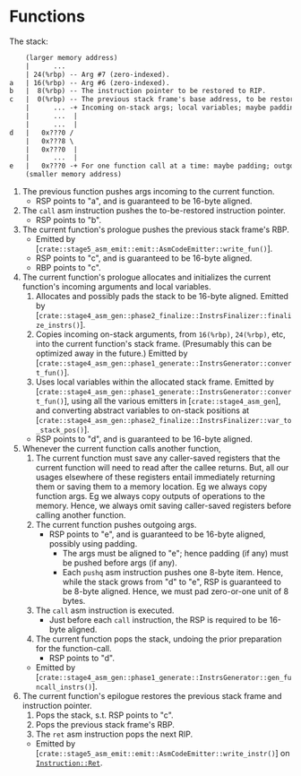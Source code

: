 # Functions

The stack:
```txt
    (larger memory address)
    |      ...
    | 24(%rbp) -- Arg #7 (zero-indexed).
a   | 16(%rbp) -- Arg #6 (zero-indexed).
b   |  8(%rbp) -- The instruction pointer to be restored to RIP.
c   |  0(%rbp) -- The previous stack frame's base address, to be restored to RBP.
    |      ... -+ Incoming on-stack args; local variables; maybe padding.
    |      ...  |
    |      ...  |
d   |   0x???0 /
    |   0x???8 \
    |   0x???0  |
    |      ...  |
e   |   0x???0 -+ For one function call at a time: maybe padding; outgoing args.
    (smaller memory address)
```

1. The previous function pushes args incoming to the current function.
    + RSP points to "a", and is guaranteed to be 16-byte aligned.
1. The `call` asm instruction pushes the to-be-restored instruction pointer.
    + RSP points to "b".
1. The current function's prologue pushes the previous stack frame's RBP.
    + Emitted by [`crate::stage5_asm_emit::emit::AsmCodeEmitter::write_fun()`].
    + RSP points to "c", and is guaranteed to be 16-byte aligned.
    + RBP points to "c".
1. The current function's prologue allocates and initializes the current function's incoming arguments and local variables.
    1. Allocates and possibly pads the stack to be 16-byte aligned.
        Emitted by [`crate::stage4_asm_gen::phase2_finalize::InstrsFinalizer::finalize_instrs()`].
    1. Copies incoming on-stack arguments, from `16(%rbp)`, `24(%rbp)`, etc, into the current function's stack frame.
        (Presumably this can be optimized away in the future.)
        Emitted by [`crate::stage4_asm_gen::phase1_generate::InstrsGenerator::convert_fun()`].
    1. Uses local variables within the allocated stack frame.
        Emitted by [`crate::stage4_asm_gen::phase1_generate::InstrsGenerator::convert_fun()`],
        using all the various emitters in [`crate::stage4_asm_gen`], and
        converting abstract variables to on-stack positions at [`crate::stage4_asm_gen::phase2_finalize::InstrsFinalizer::var_to_stack_pos()`].
    + RSP points to "d", and is guaranteed to be 16-byte aligned.
1. Whenever the current function calls another function,
    1. The current function must save any caller-saved registers that the current function will need to read after the callee returns.
        But, all our usages elsewhere of these registers entail immediately returning them or saving them to a memory location.
        Eg we always copy function args. Eg we always copy outputs of operations to the memory.
        Hence, we always omit saving caller-saved registers before calling another function.
    1. The current function pushes outgoing args.
        + RSP points to "e", and is guaranteed to be 16-byte aligned, possibly using padding.
            + The args must be aligned to "e"; hence padding (if any) must be pushed before args (if any).
            + Each `pushq` asm instruction pushes one 8-byte item. Hence, while the stack grows from "d" to "e", RSP is guaranteed to be 8-byte aligned. Hence, we must pad zero-or-one unit of 8 bytes.
    1. The `call` asm instruction is executed.
        + Just before each `call` instruction, the RSP is required to be 16-byte aligned.
    1. The current function pops the stack, undoing the prior preparation for the function-call.
        + RSP points to "d".
    + Emitted by [`crate::stage4_asm_gen::phase1_generate::InstrsGenerator::gen_funcall_instrs()`].
1. The current function's epilogue restores the previous stack frame and instruction pointer.
    1. Pops the stack, s.t. RSP points to "c".
    1. Pops the previous stack frame's RBP.
    1. The `ret` asm instruction pops the next RIP.
    + Emitted by [`crate::stage5_asm_emit::emit::AsmCodeEmitter::write_instr()`] on [`Instruction::Ret`](crate::stage4_asm_gen::asm_ast::Instruction::Ret).
